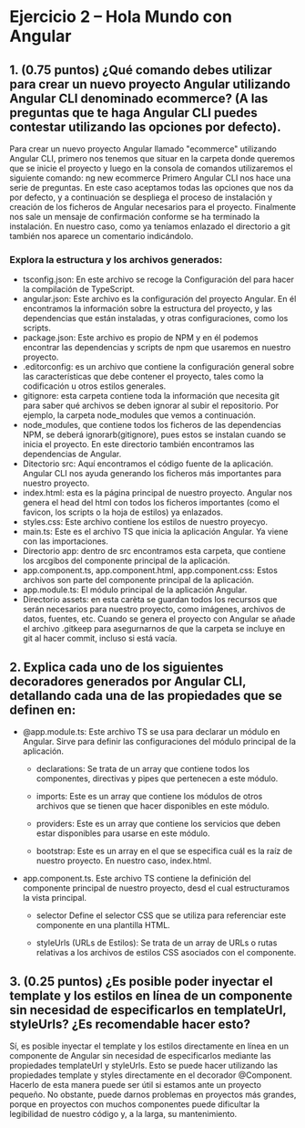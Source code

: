  # Ejercicio 2 – Hola Mundo con Angular

 ## 1. (0.75 puntos) ¿Qué comando debes utilizar para crear un nuevo proyecto Angular utilizando Angular CLI denominado ecommerce? (A las preguntas que te haga Angular CLI puedes contestar utilizando las opciones por defecto).
Para crear un nuevo proyecto Angular llamado "ecommerce" utilizando Angular CLI, primero nos tenemos que situar en la carpeta donde queremos que se inicie el proyecto y luego en la consola de comandos utilizaremos el siguiente comando: 
ng new ecommerce
Primero Angular CLI nos hace una serie de preguntas. En este caso aceptamos todas las opciones que nos da por defecto, y a continuación se despliega el proceso de instalación y creación de los ficheros de Angular necesarios para el proyecto. Finalmente nos sale un mensaje de confirmación conforme se ha terminado la instalación. En nuestro caso, como ya teníamos enlazado el directorio a git también nos aparece un comentario indicándolo. 

### Explora la estructura y los archivos generados:
* tsconfig.json: En este archivo se recoge la Configuración del para hacer la compilación de TypeScript.
* angular.json: Este archivo es la configuración del proyecto Angular. En él encontramos la información sobre la estructura del proyecto, y las dependencias que están instaladas, y otras configuraciones, como los scripts.
* package.json: Este archivo es propio de NPM y en él podemos encontrar las dependencias y scripts de npm que usaremos en nuestro proyecto.
* .editorconfig: es un archivo que contiene la configuración general sobre las características que debe contener el proyecto, tales como la codificación u otros estilos generales. 
* gitignore: esta carpeta contiene toda la información que necesita git para saber qué archivos se deben ignorar al subir el repositorio. Por ejemplo, la carpeta node_modules que vemos a continuación. 
* node_modules, que contiene todos los ficheros de las dependencias NPM, se deberá ignorarb(gitignore), pues estos se instalan cuando se inicia el proyecto. En este directorio también encontramos las dependencias de Angular.
* Ditectorio src: Aquí encontramos el código fuente de la aplicación. Angular CLI nos ayuda generando los ficheros más importantes para nuestro proyecto. 
* index.html: esta es la página principal de nuestro proyecto. Angular nos genera el head del html con todos los ficheros importantes (como el favicon, los scripts o la hoja de estilos) ya enlazados. 
* styles.css: Este archivo contiene los estilos de nuestro proyecyo.
* main.ts: Este es el archivo TS que inicia la aplicación Angular. Ya viene con las importaciones.
* Directorio app: dentro de src encontramos esta carpeta, que contiene los arcgibos del componente principal de la aplicación. 
* app.component.ts, app.component.html, app.component.css: Estos archivos son parte del componente principal de la aplicación.
* app.module.ts: El módulo principal de la aplicación Angular.
* Directorio assets: en esta carèta se guardan todos los recursos que serán necesarios para nuestro proyecto, como imágenes, archivos de datos, fuentes, etc. Cuando se genera el proyecto con Angular se añade el archivo .gitkeep para asegurnarnos de que la carpeta se incluye en git al hacer commit, incluso si está vacía. 


## 2.  Explica cada uno de los siguientes decoradores generados por Angular CLI, detallando cada una de las propiedades que se definen en:


* @app.module.ts: Este archivo TS se usa para declarar un módulo en Angular. Sirve para definir las configuraciones del módulo principal de la aplicación. 

    * declarations: Se trata de un array que contiene todos los componentes, directivas y pipes que pertenecen a este módulo.

    * imports: Este es un array que contiene los módulos de otros archivos que se tienen que hacer disponibles en este módulo.

    * providers: Este es un array que contiene los servicios que deben estar disponibles para usarse en este módulo.

    * bootstrap: Este es un array en el que se especifica cuál es la raíz de nuestro proyecto. En nuestro caso, index.html. 

* app.component.ts. Este archivo TS contiene la definición del componente principal de nuestro proyecto, desd el cual estructuramos la vista principal. 

    * selector Define el selector CSS que se utiliza para referenciar este componente en una plantilla HTML.

    * styleUrls (URLs de Estilos): Se trata de un array de URLs o rutas relativas a los archivos de estilos CSS asociados con el componente.


## 3. (0.25 puntos) ¿Es posible poder inyectar el template y los estilos en línea de un componente sin necesidad de especificarlos en templateUrl, styleUrls? ¿Es recomendable hacer esto?
Sí, es posible inyectar el template y los estilos directamente en línea en un componente de Angular sin necesidad de especificarlos mediante las propiedades templateUrl y styleUrls. Esto se puede hacer utilizando las propiedades template y styles directamente en el decorador @Component. Hacerlo de esta manera puede ser útil si estamos ante un proyecto pequeño. No obstante, puede darnos problemas en proyectos más grandes, porque en proyectos con muchos componentes puede dificultar la legibilidad de nuestro código y, a la larga, su mantenimiento.  